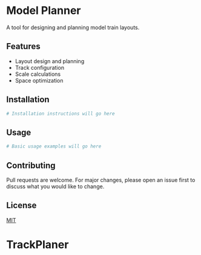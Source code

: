 # Model Planner

A tool for designing and planning model train layouts.

## Features

- Layout design and planning
- Track configuration
- Scale calculations
- Space optimization

## Installation

```bash
# Installation instructions will go here
```

## Usage

```bash
# Basic usage examples will go here
```

## Contributing

Pull requests are welcome. For major changes, please open an issue first to discuss what you would like to change.

## License

[MIT](https://choosealicense.com/licenses/mit/)
# TrackPlaner
